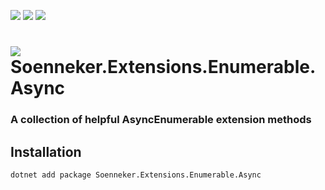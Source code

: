 [![](https://img.shields.io/nuget/v/soenneker.extensions.enumerable.async.svg?style=for-the-badge)](https://www.nuget.org/packages/soenneker.extensions.enumerable.async/)
[![](https://img.shields.io/github/actions/workflow/status/soenneker/soenneker.extensions.enumerable.async/publish-package.yml?style=for-the-badge)](https://github.com/soenneker/soenneker.extensions.enumerable.async/actions/workflows/publish-package.yml)
[![](https://img.shields.io/nuget/dt/soenneker.extensions.enumerable.async.svg?style=for-the-badge)](https://www.nuget.org/packages/soenneker.extensions.enumerable.async/)

# ![](https://user-images.githubusercontent.com/4441470/224455560-91ed3ee7-f510-4041-a8d2-3fc093025112.png) Soenneker.Extensions.Enumerable.Async
### A collection of helpful AsyncEnumerable extension methods

## Installation

```
dotnet add package Soenneker.Extensions.Enumerable.Async
```
